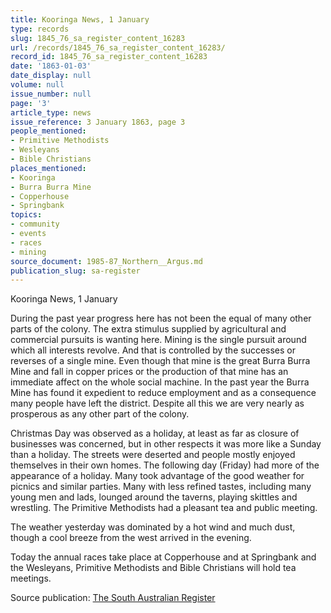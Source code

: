 ```yaml
---
title: Kooringa News, 1 January
type: records
slug: 1845_76_sa_register_content_16283
url: /records/1845_76_sa_register_content_16283/
record_id: 1845_76_sa_register_content_16283
date: '1863-01-03'
date_display: null
volume: null
issue_number: null
page: '3'
article_type: news
issue_reference: 3 January 1863, page 3
people_mentioned:
- Primitive Methodists
- Wesleyans
- Bible Christians
places_mentioned:
- Kooringa
- Burra Burra Mine
- Copperhouse
- Springbank
topics:
- community
- events
- races
- mining
source_document: 1985-87_Northern__Argus.md
publication_slug: sa-register
---
```


Kooringa News, 1 January

During the past year progress here has not been the equal of many other parts of the colony.  The extra stimulus supplied by agricultural and commercial pursuits is wanting here.  Mining is the single pursuit around which all interests revolve.  And that is controlled by the successes or reverses of a single mine.  Even though that mine is the great Burra Burra Mine and fall in copper prices or the production of that mine has an immediate affect on the whole social machine.  In the past year the Burra Mine has found it expedient to reduce employment and as a consequence many people have left the district.  Despite all this we are very nearly as prosperous as any other part of the colony.

Christmas Day was observed as a holiday, at least as far as closure of businesses was concerned, but in other respects it was more like a Sunday than a holiday.  The streets were deserted and people mostly enjoyed themselves in their own homes.  The following day (Friday) had more of the appearance of a holiday.  Many took advantage of the good weather for picnics and similar parties.  Many with less refined tastes, including many young men and lads, lounged around the taverns, playing skittles and wrestling.  The Primitive Methodists had a pleasant tea and public meeting.

The weather yesterday was dominated by a hot wind and much dust, though a cool breeze from the west arrived in the evening.

Today the annual races take place at Copperhouse and at Springbank and the Wesleyans, Primitive Methodists and Bible Christians will hold tea meetings.


Source publication: [The South Australian Register](/publications/sa-register/)
